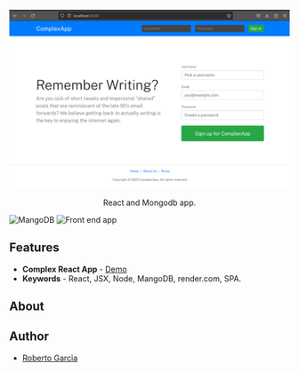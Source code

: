 <p align="center">
  <img src="logo.png">
</p>

<p align="center">React and Mongodb app.</p>

![MangoDB](/assets/images/deploy-render.png)
![Front end app](/assets/images/mango.jpeg)

## Features

- **Complex React App** - [Demo](https://#)
- **Keywords** - React, JSX, Node, MangoDB, render.com, SPA.

## About

## Author

- [Roberto Garcia](https://roopegarcia.github.io)
